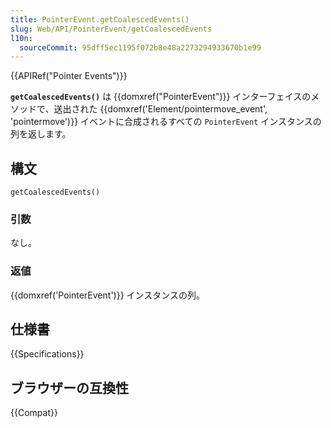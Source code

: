 ```yaml
---
title: PointerEvent.getCoalescedEvents()
slug: Web/API/PointerEvent/getCoalescedEvents
l10n:
  sourceCommit: 95dff5ec1195f072b8e48a2273294933670b1e99
---
```


{{APIRef("Pointer Events")}}

**`getCoalescedEvents()`** は {{domxref("PointerEvent")}} インターフェイスのメソッドで、送出された {{domxref('Element/pointermove_event', 'pointermove')}} イベントに合成されるすべての `PointerEvent` インスタンスの列を返します。

## 構文

```js-nolint
getCoalescedEvents()
```

### 引数

なし。

### 返値

{{domxref('PointerEvent')}} インスタンスの列。

## 仕様書

{{Specifications}}

## ブラウザーの互換性

{{Compat}}
